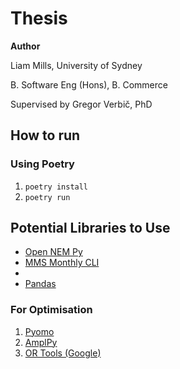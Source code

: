 # Thesis

**Author**

Liam Mills, University of Sydney

B. Software Eng (Hons), B. Commerce

Supervised by Gregor Verbič, PhD

## How to run

### Using Poetry
1. `poetry install`
2. `poetry run`

## Potential Libraries to Use
 - [Open NEM Py](https://github.com/opennem/opennempy)
 - [MMS Monthly CLI](https://github.com/prakaa/mms-monthly-cli)
 - 
 - [Pandas](https://pandas.pydata.org/)

### For Optimisation
1. [Pyomo](pyomo.org)
2. [AmplPy](https://amplpy.readthedocs.io/)
3. [OR Tools (Google)](https://developers.google.com/optimization)
